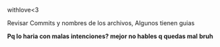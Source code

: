 withlove<3

Revisar Commits y nombres de los archivos, Algunos tienen guias 

**Pq lo haria con malas intenciones? mejor no hables q quedas mal**
**bruh**  
